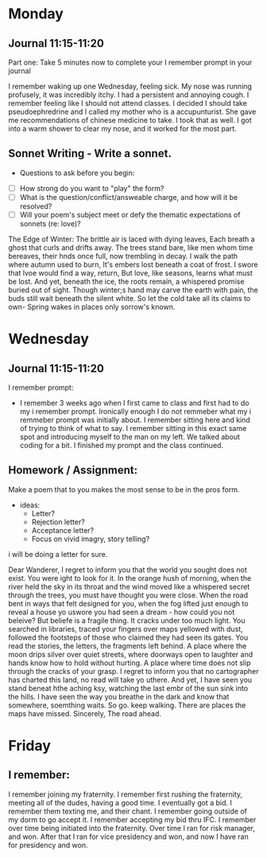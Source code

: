 # Monday 

## Journal 11:15-11:20
Part one: Take 5 minutes now to complete your I remember prompt in your journal 

I remember waking up one Wednesday, feeling sick. My nose was running profusely, it was incredibly itchy. I had a persistent and annoying cough. 
I remember feeling like I should not attend classes. I decided I should take pseudoephredrine and I called my mother who is a accupunturist. She gave me recommendations of chinese medicine to take. I took that as well. I got into a warm shower to clear my nose, and it worked for the most part. 


## Sonnet Writing - Write a sonnet.  
- Questions to ask before you begin:
- [ ] How strong do you want to "play" the form?
- [ ] What is the question/conflict/answeable charge, and how will it be resolved? 
- [ ] Will your poem's subject meet or defy the thematic expectations of sonnets (re: love)?

The Edge of Winter: 
The brittle air is laced with dying leaves, 
Each breath a ghost that curls and drifts away. 
The trees stand bare, like men whom time bereaves,
their hnds once full, now trembling in decay. 
I walk the path where autumn used to burn,
It's embers lost beneath a coat of frost. 
I swore that lvoe would find a way, return,
But love, like seasons, learns what must be lost. 
And yet, beneath the ice, the roots remain, 
a whispered promise buried out of sight. 
Though winter;s hand may carve the earth with pain,
the buds still wait beneath the silent white. 
So let the cold take all its claims to own- 
Spring wakes in places only sorrow's known. 

# Wednesday 

## Journal 11:15-11:20
I remember prompt: 
- I remember 3 weeks ago when I first came to class and first had to do my i remember prompt. Ironically enough I do not remmeber what my i remmeber prompt was initially about. I remember sitting here and kind of trying to think of what to say. I remember sitting in this exact same spot and introducing myself to the man on my left. We talked about coding for a bit. I finished my prompt and the class continued.  

## Homework / Assignment: 
Make a poem that to you makes the most sense to be in the pros form. 
- ideas: 
  - Letter? 
  - Rejection letter?
  - Acceptance letter?
  - Focus on vivid imagry, story telling?   
    
i will be doing a letter for sure. 

Dear Wanderer, 
I regret to inform you that the world you sought does not exist. 
You were ight to look for it. In the orange hush of morning, when the river held the sky in its throat and the wind moved like a whispered secret through the trees, you must have thought you were close. When the road bent in ways that felt designed for you, when the fog lifted just enough to reveal a house yo uswore you had seen a dream - how could you not beleive? 
But beliefe is a fragile thing. It cracks under too much light. You searched in libraries, traced your fingers over maps yellowed with dust, followed the footsteps of those who claimed they had seen its gates. You read the stories, the letters, the fragments left behind. A place where the moon drips silver over quiet streets, where doorways open to laughter and hands know how to hold without hurting. A place where time does not slip through the cracks of your grasp.
I regret to inform you that no cartographer has charted this land, no read will take yo uthere. 
And yet, I have seen you stand beneat hthe aching ksy, watching the last embr of the sun sink into the hills. I have seen the way you breathe in the dark and know that somewhere, soemthing waits. 
So go.
keep walking. 
There are places the maps have missed.
Sincerely,
The road ahead. 

# Friday 

## I remember: 
I remember joining my fraternity. I remember first rushing the fraternity, meeting all of the dudes, having a good time. I eventually got a bid. I remember them texting me, and their chant. I remember going outside of my dorm to go accept it. I remember accepting my bid thru IFC. I remember over time being initiated into the fraternity. Over time I ran for risk manager, and won. After that I ran for vice presidency and won, and now I have ran for presidency and won. 


